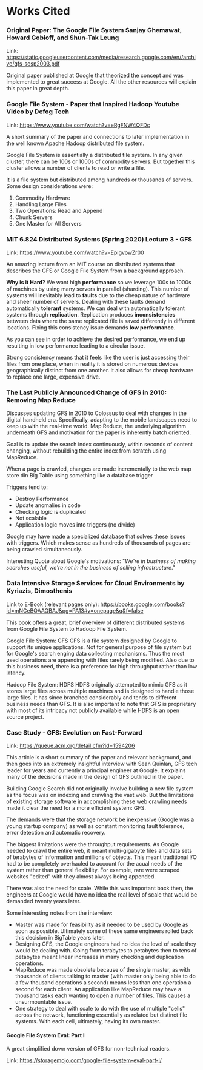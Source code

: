 # Works Cited

### Original Paper: The Google File System Sanjay Ghemawat, Howard Gobioff, and Shun-Tak Leung

Link: https://static.googleusercontent.com/media/research.google.com/en//archive/gfs-sosp2003.pdf

Original paper published at Google that theorized the concept and was implemented to great success at Google.  All the other resources will explain this paper in great depth. 

### Google File System - Paper that Inspired Hadoop Youtube Video by Defog Tech
Link: https://www.youtube.com/watch?v=eRgFNW4QFDc

A short summary of the paper and connections to later implementation in the well known Apache Hadoop distributed file system. 

Google File System is essentially a distributed file system. In any given cluster, there can be 100s or 1000s of commodity servers. But together this cluster allows a number of clients to read or write a file. 

It is a file system but distributed among hundreds or thousands of servers. 
Some design considerations were: 
1. Commodity Hardware
2. Handling Large Files
3. Two Operations: Read and Append
4. Chunk Servers
5. One Master for All Servers

### MIT 6.824 Distributed Systems (Spring 2020) Lecture 3 - GFS
Link: https://www.youtube.com/watch?v=EpIgvowZr00

An amazing lecture from an MIT course on distributed systems that describes the GFS or Google File System from a background approach. 

**Why is it Hard?**
We want high **performance** so we leverage 100s to 1000s of machines by using many servers in parallel (sharding). This number of systems will inevitably lead to **faults** due to the cheap nature of hardware and sheer number of servers. Dealing with these faults demand automatically **tolerant** systems. We can deal with automatically tolerant systems through **replication**. Replication produces **inconsistencies** between data where the same replicated file is saved differently in different locations. Fixing this consistency issue demands **low performance**. 

As you can see in order to achieve the desired performance, we end up resulting in low performance leading to a circular issue. 

Strong consistency means that it feels like the user is just accessing their files from one place, when in reality it is stored on numerous devices geographically distinct from one another. It also allows for cheap hardware to replace one large, expensive drive. 


### The Last Publicly Announced Change of GFS in 2010: Removing Map Reduce

Discusses updating GFS in 2010 to Colossus to deal with changes in the digital handheld era. Specifically, adapting to the mobile landscapes need to keep up with the real-time world. Map Reduce, the underlying algorithm underneath GFS and motivation for the paper is inherently batch oriented. 

Goal is to update the search index continuously, within seconds of content changing, without rebuilding the entire index from scratch using MapReduce.

When a page is crawled, changes are made incrementally to the web map store din Big Table using something like a database trigger

Triggers tend to:
* Destroy Performance
* Update anomalies in code
* Checking logic is duplicated
* Not scalable
* Application logic moves into triggers (no divide)

Google may have made a specialized database that solves these issues with triggers. Which makes sense as hundreds of thousands of pages are being crawled simultaneously.

Interesting Quote about Google's motivations: "_We're in business of making searches useful, we're not in the business of selling infrastructure_."
### Data Intensive Storage Services for Cloud Environments by Kyriazis, Dimosthenis

Link to E-Book (relevant pages only): https://books.google.com/books?id=mNCeBQAAQBAJ&pg=PA13#v=onepage&q&f=false

This book offers a great, brief overview of different distributed systems from Google File System to Hadoop File System. 

Google File System: GFS
GFS is a file system designed by Google to support its unique applications. Not for general purpose of file system but for Google's search enging data collecting mechanisms. Thus the most used operations are appending with files rarely being modified. Also due to this business need, there is a preference for high throughput rather than low latency. 

Hadoop File System: HDFS
HDFS originally attempted to mimic GFS as it stores large files across multiple machines and is designed to handle those large files. It has since branched considerably and tends to different business needs than GFS. It is also important to note that GFS is proprietary with most of its intricacy not publicly available while HDFS is an open source project. 

### Case Study - GFS: Evolution on Fast-Forward

Link: https://queue.acm.org/detail.cfm?id=1594206

This article is a short summary of the paper and relevant background, and then goes into an extremely insightful interview with Sean Quinlan, GFS tech leader for years and currently a principal engineer at Google. It explains many of the decisions made in the design of GFS outlined in the paper. 

Building Google Search did not originally involve building a new file system as the focus was on indexing and crawling the vast web. But the limitations of existing storage software in accomplishing these web crawling needs made it clear the need for a more efficient system: GFS. 

The demands were that the storage network be inexpensive (Google was a young startup company) as well as constant monitoring fault tolerance, error detection and automatic recovery. 

The biggest limitations were the throughput requirements. As Google needed to crawl the entire web, it meant multi-gigabyte files and data sets of terabytes of information and millions of objects. This meant traditional I/O had to be completely overhauled to account for the acual needs of the system rather than general flexibility. For example, rare were scraped websites "edited" with they almost always being appended. 

There was also the need for scale. While this was important back then, the engineers at Google would have no idea the real level of scale that would be demanded twenty years later. 

Some interesting notes from the interview:
* Master was made for feasibility as it needed to be used by Google as soon as possible. Ultimately some of these same engineers rolled back this decision in BigTable years later. 
* Designing GFS, the Google engineers had no idea the level of scale they would be dealing with. Going from terabytes to petabytes then to tens of petabytes meant linear increases in many checking and duplication operations. 
* MapReduce was made obsolete because of the single master, as with thousands of clients talking to master (with master only being able to do a few thousand operations a second) means less than one operation a second for each client. An application like MapReduce may have a thousand tasks each wanting to open a number of files. This causes a unsurmountable issue. 
* One strategy to deal with scale to do with the use of multiple "cells" across the network, functioning essentially as related but distinct file systems. With each cell, ultimately, having its own master. 


#### Google File System Eval: Part I
A great simplified down version of GFS for non-technical readers. 

Link: https://storagemojo.com/google-file-system-eval-part-i/
